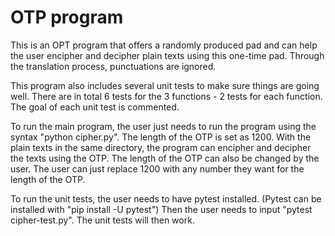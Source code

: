 # OTP program
This is an OPT program that offers a randomly produced pad and can help the user encipher and decipher plain texts using this one-time pad.
Through the translation process, punctuations are ignored.

This program also includes several unit tests to make sure things are going well.
There are in total 6 tests for the 3 functions - 2 tests for each function.
The goal of each unit test is commented.

To run the main program, the user just needs to run the program using the syntax "python cipher.py".
The length of the OTP is set as 1200.
With the plain texts in the same directory, the program can encipher and decipher the texts using the OTP.
The length of the OTP can also be changed by the user.
The user can just replace 1200 with any number they want for the length of the OTP.

To run the unit tests, the user needs to have pytest installed. (Pytest can be installed with "pip install -U pytest")
Then the user needs to input "pytest cipher-test.py".
The unit tests will then work.
